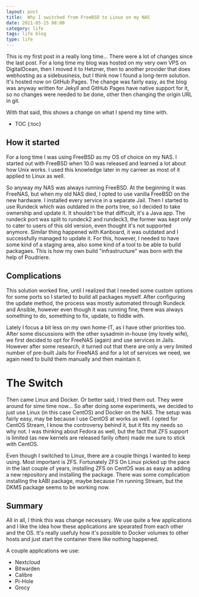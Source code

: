 ```yaml
---
layout:	post
title:	Why I switched from FreeBSD to Linux on my NAS
date: 2021-05-15 08:00
category: life
tags: life blog
type: life
---
```



This is my first post in a really long time... There were a lot of changes since the last post. For a long time my blog was hosted on my very own VPS on DigitalOcean, then I moved it to Hetzner, then to another provider that does webhosting as a sidebusiness, but I think now I found a long-term solution. It's hosted now on GitHub Pages. The change was fairly easy, as the blog was anyway written for Jekyll and GitHub Pages have native support for it, so no changes were needed to be done, other then changing the origin URL in git.

With that said, this shows a change on what I spend my time with.

* TOC
{:toc}

## How it started

For a long time I was using FreeBSD as my OS of choice on my NAS. I started out with FreeBSD when 10.0 was released and learned a lot about how Unix works. I used this knowledge later in my carreer as most of it applied to Linux as well.

So anyway my NAS was always running FreeBSD. At the beginning it was FreeNAS, but when my old NAS died, I opted to use vanilla FreeBSD on the new hardware. I installed every service in a separate Jail. Then I started to use Rundeck which was outdated in the ports tree, so I decided to take ownership and update it. It shouldn't be that difficult, it's a Java app. The rundeck port was split to rundeck2 and rundeck3, the former was kept only to cater to users of this old version, even thought it's not supported anymore. Similar thing happened with Kanboard, it was outdated and I successfully managed to update it. For this, however, I needed to have some kind of a staging area, also some kind of a tool to be able to build packagaes. This is how my own build "infrastructure" was born with the help of Poudriere.

## Complications

This solution worked fine, until I realized that I needed some custom options for some ports so I started to build all packages myself. After configuring the update method, the process was mostly automated through Rundeck and Ansible, however even though it was running fine, there was always something to do, something to fix, update, to fiddle with.

Lately I focus a bit less on my own home-IT, as I have other priorities too. After some discussions with the other sysadmin in-house (my lovely wife), we first decided to opt for FreeNAS (again) and use services in Jails. However after some research, it turned out that there are only a very limited number of pre-built Jails for FreeNAS and for a lot of services we need, we again need to build them manually and then maintain it.

# The Switch

Then came Linux and Docker. Or better said, I tried them out. They were around for sime time now... So after doing some experiments, we decided to just use Linux (in this case CentOS) and Docker on the NAS. The setup was fairly easy, may be because I use CentOS at works as well. I opted for CentOS Stream, I know the controversy behind it, but it fits my needs so why not. I was thinking about Fedora as well, but the fact that ZFS support is limited (as new kernels are released farily often) made me sure to stick with CentOS.

Even though I switched to Linux, there are a couple things I wanted to keep using. Most important is ZFS. Fortunately ZFS On Linux picked up the pace in the last couple of years, installing ZFS on CentOS was as easy as adding a new repository and installing the package. There was some complication installing the kABI package, maybe because I'm running Stream, but the DKMS package seems to be working now.

## Summary

All in all, I think this was change necessary. We use quite a few applications and I like the idea how these applications are spearated from each other and the OS. It's really usefuly how it's possible to Docker volumes to other hosts and just start the container there like nothing happened.

A couple applications we use:
- Nextcloud
- Bitwarden
- Calibre
- Pi-Hole
- Grocy
